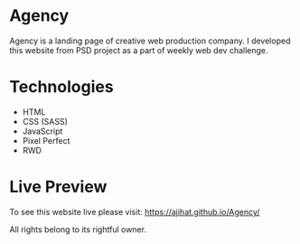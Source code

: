# Agency
Agency is a landing page of creative web production company.  I developed this website from PSD project as a part of weekly web dev challenge. 

# Technologies
- HTML
- CSS (SASS)
- JavaScript
- Pixel Perfect
- RWD

# Live Preview

To see this website live please visit: https://ajihat.github.io/Agency/

All rights belong to its rightful owner.
